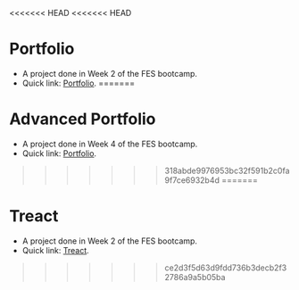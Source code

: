 <<<<<<< HEAD
<<<<<<< HEAD
# Portfolio
* A project done in Week 2 of the FES bootcamp.
* Quick link: <a target="blank" href="https://yijio.github.io/fes-portfolio">Portfolio</a>.
=======
# Advanced Portfolio
* A project done in Week 4 of the FES bootcamp.
* Quick link: <a target="blank" href="https://yijio.github.io/fes-portfolio-adv">Portfolio</a>.
>>>>>>> 318abde9976953bc32f591b2c0fa9f7ce6932b4d
=======
# Treact
* A project done in Week 2 of the FES bootcamp.
* Quick link: <a target="blank" href="https://yijio.github.io/fes-treact">Treact</a>.
>>>>>>> ce2d3f5d63d9fdd736b3decb2f32786a9a5b05ba
